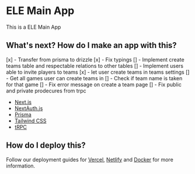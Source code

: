 # ELE Main App

This is a ELE Main App 

## What's next? How do I make an app with this?

[x] - Transfer from prisma to drizzle
[x] - Fix typings
[] - Implement create teams table and respectable relations to other tables
[] - Implement users able to invite players to teams
[x] - let user create teams in teams settings
    [] - Get all games user can create teams in 
    [] - Check if team name is taken for that game
    [] - Fix error message on create a team page
[] - Fix public and private prodecures from trpc


- [Next.js](https://nextjs.org)
- [NextAuth.js](https://next-auth.js.org)
- [Prisma](https://prisma.io)
- [Tailwind CSS](https://tailwindcss.com)
- [tRPC](https://trpc.io)

## How do I deploy this?

Follow our deployment guides for [Vercel](https://create.t3.gg/en/deployment/vercel), [Netlify](https://create.t3.gg/en/deployment/netlify) and [Docker](https://create.t3.gg/en/deployment/docker) for more information.
